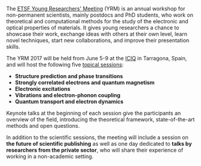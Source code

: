 The [ETSF Young Researchers' Meeting](about) (YRM) is an annual workshop for
non-permanent scientists, mainly postdocs and PhD students, who work on
theoretical and computational methods for the study of the electronic and optical
properties of materials.
It gives young researchers a chance to showcase their work, exchange ideas with others at their own level, learn novel techniques, start new collaborations, and improve their presentation skills.

The YRM 2017 will be held from June 5-9 at the [ICIQ](venue) in
Tarragona, Spain, and will host the following five [topical sessions](program):

 * **Structure prediction and phase transitions**
 * **Strongly correlated electrons and quantum magnetism**
 * **Electronic excitations**
 * **Vibrations and electron-phonon coupling**
 * **Quantum transport and electron dynamics**

Keynote talks at the beginning of each session give the participants an
overview of the field, introducing the theoretical framework, state-of-the-art
methods and open questions.

In addition to the scientific sessions, the meeting will include a session on
**the future of scientific publishing** as well as one day dedicated to **talks
by researchers from the private sector**, who will share their experience of
working in a non-academic setting.
